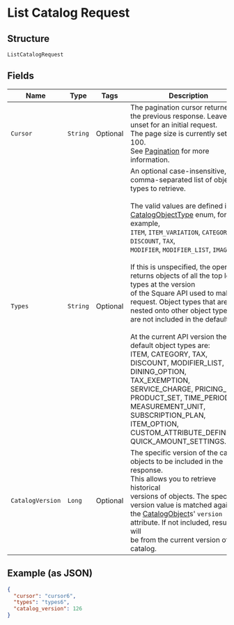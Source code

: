 
# List Catalog Request

## Structure

`ListCatalogRequest`

## Fields

| Name | Type | Tags | Description | Getter |
|  --- | --- | --- | --- | --- |
| `Cursor` | `String` | Optional | The pagination cursor returned in the previous response. Leave unset for an initial request.<br>The page size is currently set to be 100.<br>See [Pagination](https://developer.squareup.com/docs/basics/api101/pagination) for more information. | String getCursor() |
| `Types` | `String` | Optional | An optional case-insensitive, comma-separated list of object types to retrieve.<br><br>The valid values are defined in the [CatalogObjectType](/doc/models/catalog-object-type.md) enum, for example,<br>`ITEM`, `ITEM_VARIATION`, `CATEGORY`, `DISCOUNT`, `TAX`,<br>`MODIFIER`, `MODIFIER_LIST`, `IMAGE`, etc.<br><br>If this is unspecified, the operation returns objects of all the top level types at the version<br>of the Square API used to make the request. Object types that are nested onto other object types<br>are not included in the defaults.<br><br>At the current API version the default object types are:<br>ITEM, CATEGORY, TAX, DISCOUNT, MODIFIER_LIST, DINING_OPTION, TAX_EXEMPTION,<br>SERVICE_CHARGE, PRICING_RULE, PRODUCT_SET, TIME_PERIOD, MEASUREMENT_UNIT,<br>SUBSCRIPTION_PLAN, ITEM_OPTION, CUSTOM_ATTRIBUTE_DEFINITION, QUICK_AMOUNT_SETTINGS. | String getTypes() |
| `CatalogVersion` | `Long` | Optional | The specific version of the catalog objects to be included in the response.<br>This allows you to retrieve historical<br>versions of objects. The specified version value is matched against<br>the [CatalogObject](/doc/models/catalog-object.md)s' `version` attribute.  If not included, results will<br>be from the current version of the catalog. | Long getCatalogVersion() |

## Example (as JSON)

```json
{
  "cursor": "cursor6",
  "types": "types6",
  "catalog_version": 126
}
```

